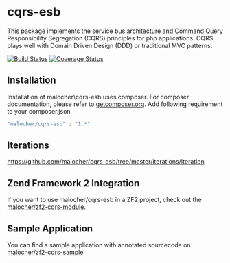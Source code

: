 cqrs-esb
========
This package implements the service bus architecture and Command Query Responsibility Segregation (CQRS) principles for php applications.
CQRS plays well with Domain Driven Design (DDD) or traditional MVC patterns.

[![Build Status](https://travis-ci.org/malocher/cqrs-esb.png?branch=master)](https://travis-ci.org/malocher/cqrs-esb)
[![Coverage Status](https://coveralls.io/repos/malocher/cqrs-esb/badge.png?branch=master)](https://coveralls.io/r/malocher/cqrs-esb?branch=master)

## Installation

Installation of malocher\cqrs-esb uses composer. For composer documentation, please refer to
[getcomposer.org](http://getcomposer.org/). 
Add following requirement to your composer.json

```sh
"malocher/cqrs-esb" : "1.*"
```

## Iterations

https://github.com/malocher/cqrs-esb/tree/master/iterations/Iteration

Zend Framework 2 Integration
-----------------------------
If you want to use malocher/cqrs-esb in a ZF2 project, check out the [malocher/zf2-cqrs-module](https://github.com/malocher/zf2-cqrs-module).

Sample Application
-------------------
You can find a sample application with annotated sourcecode on [malocher/zf2-cqrs-sample](https://github.com/malocher/zf2-cqrs-sample)


